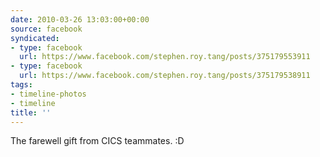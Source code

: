 ```yaml
---
date: 2010-03-26 13:03:00+00:00
source: facebook
syndicated:
- type: facebook
  url: https://www.facebook.com/stephen.roy.tang/posts/375179553911
- type: facebook
  url: https://www.facebook.com/stephen.roy.tang/posts/375179538911
tags:
- timeline-photos
- timeline
title: ''
---
```


The farewell gift from CICS teammates. :D
